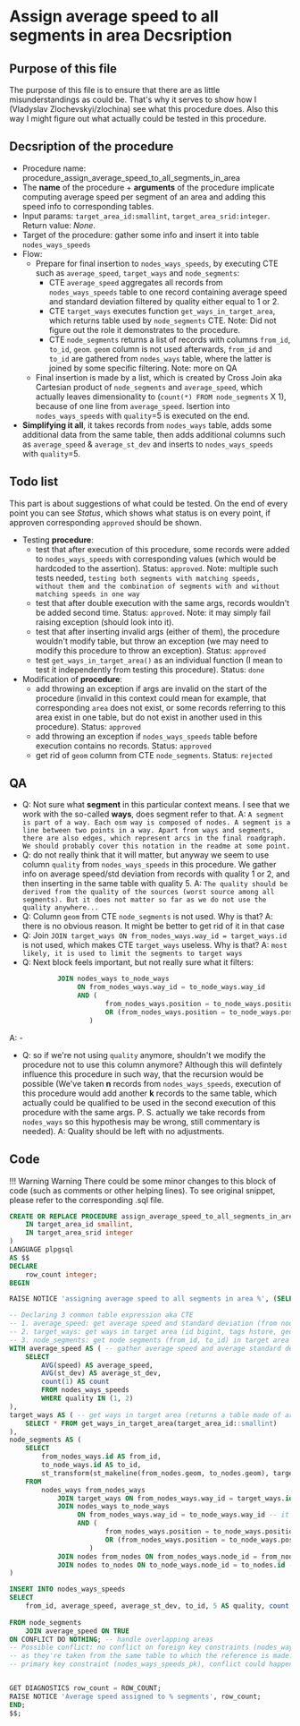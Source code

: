 # Assign average speed to all segments in area Decsription
## Purpose of this file
The purpose of this file is to ensure that there are as little misunderstandings as could be. That's why it serves to show how I (Vladyslav Zlochevskyi/zlochina) see what this procedure does. Also this way I might figure out what actually could be tested in this procedure.

## Decsription of the procedure
- Procedure name: procedure_assign_average_speed_to_all_segments_in_area
- The __name__ of the procedure + __arguments__ of the procedure implicate computing average speed per segment of an area and adding this speed info to corresponding tables.
- Input params: `target_area_id:smallint`, `target_area_srid:integer`. Return value: _None_.
- Target of the procedure: gather some info and insert it into table `nodes_ways_speeds`
- Flow:
    - Prepare for final insertion to `nodes_ways_speeds`, by executing CTE such as `average_speed`, `target_ways` and `node_segments`:
        - CTE `average_speed` aggregates all records from `nodes_ways_speeds` table to one record containing average speed and standard deviation filtered by quality either equal to 1 or 2.
        - CTE `target_ways` executes function `get_ways_in_target_area`, which returns table used by `node_segments` CTE. Note: Did not figure out the role it demonstrates to the procedure.
        - CTE `node_segments` returns a list of records with columns `from_id`, `to_id`, `geom`. `geom` column is not used afterwards, `from_id` and `to_id` are gathered from `nodes_ways` table, where the latter is joined by some specific filtering. Note: more on QA
    - Final insertion is made by a list, which is created by Cross Join aka Cartesian product of `node_segments` and `average_speed`, which actually leaves dimensionality to (`count(*) FROM node_segments` X 1), because of one line from `average_speed`. Isertion into `nodes_ways_speeds` with `quality`=5 is executed on the end.
- __Simplifying it all__, it takes records from `nodes_ways` table, adds some additional data from the same table, then adds additional columns such as `average_speed` & `average_st_dev` and inserts to `nodes_ways_speeds` with `quality`=5.

## Todo list
This part is about suggestions of what could be tested. On the end of every point you can see _Status_, which shows what status is on every point, if approven corresponding `approved` should be shown.
- Testing __procedure__:
    - test that after execution of this procedure, some records were added to `nodes_ways_speeds` with corresponding values (which would be hardcoded to the assertion). Status: `approved`. Note: multiple such tests needed, `testing both segments with matching speeds, without them and the combination of segments with and without matching speeds in one way`
    - test that after double execution with the same args, records wouldn't be added second time. Status: `approved`. Note: it may simply fail raising exception (should look into it).
    - test that after inserting invalid args (either of them), the procedure wouldn't modify table, but throw an exception (we may need to modify this procedure to throw an exception). Status: `approved`
    - test `get_ways_in_target_area()` as an individual function (I mean to test it independently from testing this procedure). Status: `done`
- Modification of __procedure__:
    - add throwing an exception if args are invalid on the start of the procedure (invalid in this context could mean for example, that corresponding `area` does not exist, or some records referring to this area exist in one table, but do not exist in another used in this procedure). Status: `approved`
    - add throwing an exception if `nodes_ways_speeds` table before execution contains no records. Status: `approved`
    - get rid of `geom` column from CTE `node_segments`. Status: `rejected`

## QA
- Q: Not sure what __segment__ in this particular context means. I see that we work with the so-called __ways__, does segment refer to that. A: `A segment is part of a way. Each osm way is composed of nodes. A segment is a line between two points in a way. Apart from ways and segments, there are also edges, which represent arcs in the final roadgraph. We should probably cover this notation in the readme at some point.`
- Q: do not really think that it will matter, but anyway we seem to use column `quality` from `nodes_ways_speeds` in this procedure. We gather info on average speed/std deviation from records with quality 1 or 2, and then inserting in the same table with quality 5. A: `The quality should be derived from the quality of the sources (worst source among all segments). But it does not matter so far as we do not use the quality anywhere...`
- Q: Column `geom` from CTE `node_segments` is not used. Why is that? A: there is no obvious reason. It might be better to get rid of it in that case
- Q: Join `JOIN target_ways ON from_nodes_ways.way_id = target_ways.id` is not used, which makes CTE `target_ways` useless. Why is that? A: `most likely, it is used to limit the segments to target ways`
- Q: Next block feels important, but not really sure what it filters: 
```sql
			JOIN nodes_ways to_node_ways
				 ON from_nodes_ways.way_id = to_node_ways.way_id
				 AND (
						from_nodes_ways.position = to_node_ways.position - 1
						OR (from_nodes_ways.position = to_node_ways.position + 1 AND target_ways.oneway = false)
					)
```
A: -
- Q: so if we're not using `quality` anymore, shouldn't we modify the procedure not to use this column anymore? Although this will defintely influence this procedure in such way, that the recursion would be possible (We've taken __n__ records from `nodes_ways_speeds`, execution of this procedure would add another __k__ records to the same table, which actually could be qualified to be used in the second execution of this procedure with the same args. P. S. actually we take records from `nodes_ways` so this hypothesis may be wrong, still commentary is needed). A: Quality should be left with no adjustments.

## Code
!!! Warning Warning
    There could be some minor changes to this block of code (such as comments or other helping lines). To see original snippet, please refer to the corresponding .sql file.
```sql
CREATE OR REPLACE PROCEDURE assign_average_speed_to_all_segments_in_area(
	IN target_area_id smallint,
	IN target_area_srid integer
)
LANGUAGE plpgsql
AS $$
DECLARE
    row_count integer;
BEGIN

RAISE NOTICE 'assigning average speed to all segments in area %', (SELECT name FROM areas WHERE id = target_area_id);

-- Declaring 3 common table expression aka CTE
-- 1. average_speed: get average speed and standard deviation (from nodes_ways_speeds table)
-- 2. target_ways: get ways in target area (id bigint, tags hstore, geom geometry, area integer, "from" bigint, "to" bigint, oneway boolean)
-- 3. node_segments: get node segments (from_id, to_id) in target area
WITH average_speed AS ( -- gather average speed and average standard deviation from nodes_ways_speeds(quality = 1, 2)
	SELECT
		AVG(speed) AS average_speed,
		AVG(st_dev) AS average_st_dev,
		count(1) AS count
		FROM nodes_ways_speeds
		WHERE quality IN (1, 2)
),
target_ways AS ( -- get ways in target area (returns a table made of areas, ways)
    SELECT * FROM get_ways_in_target_area(target_area_id::smallint)
),
node_segments AS (
	SELECT
		from_nodes_ways.id AS from_id,
		to_node_ways.id AS to_id,
		st_transform(st_makeline(from_nodes.geom, to_nodes.geom), target_area_srid::integer) AS geom -- not used !!!
	FROM
		nodes_ways from_nodes_ways
			JOIN target_ways ON from_nodes_ways.way_id = target_ways.id -- may be used to filter out some records from nodes_ways
			JOIN nodes_ways to_node_ways
				 ON from_nodes_ways.way_id = to_node_ways.way_id -- it takes the same record and filters on it??
				 AND (
						from_nodes_ways.position = to_node_ways.position - 1
						OR (from_nodes_ways.position = to_node_ways.position + 1 AND target_ways.oneway = false)
					)
			JOIN nodes from_nodes ON from_nodes_ways.node_id = from_nodes.id -- to gather geom
			JOIN nodes to_nodes ON to_node_ways.node_id = to_nodes.id -- to gather geom
)

INSERT INTO nodes_ways_speeds
SELECT
	from_id, average_speed, average_st_dev, to_id, 5 AS quality, count -- from_nodes.from_id, average_speed.average_speed,
                                                                        -- average_speed.average_st_dev, to_nodes.to_id, count=1
FROM node_segments
	JOIN average_speed ON TRUE
ON CONFLICT DO NOTHING; -- handle overlapping areas
-- Possible conflict: no conflict on foreign key constraints (nodes_ways_speeds_nodes_ways_id_fk/2),
-- as they're taken from the same table to which the reference is made.
-- primary key constraint (nodes_ways_speeds_pk), conflict could happen if the same segment is inserted twice


GET DIAGNOSTICS row_count = ROW_COUNT;
RAISE NOTICE 'Average speed assigned to % segments', row_count;
END;
$$;
```
